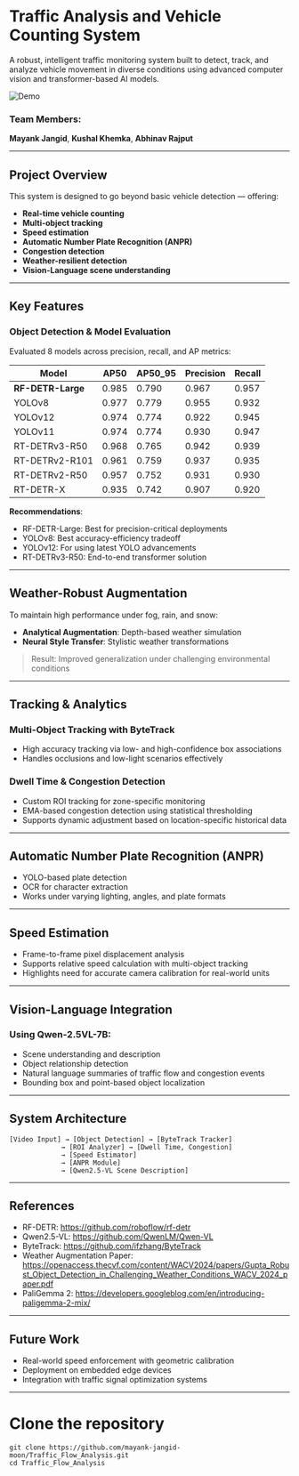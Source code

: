 # Traffic Analysis and Vehicle Counting System

A robust, intelligent traffic monitoring system built to detect, track, and analyze vehicle movement in diverse conditions using advanced computer vision and transformer-based AI models.


![Demo](assets/output_processed-ezgif.com-video-to-gif-converter-6.gif)


### Team Members:
**Mayank Jangid**, **Kushal Khemka**, **Abhinav Rajput**

---
## Project Overview

This system is designed to go beyond basic vehicle detection — offering:

- **Real-time vehicle counting**
- **Multi-object tracking**
- **Speed estimation**
- **Automatic Number Plate Recognition (ANPR)**
- **Congestion detection**
- **Weather-resilient detection**
- **Vision-Language scene understanding**

---

## Key Features

### Object Detection & Model Evaluation
Evaluated 8 models across precision, recall, and AP metrics:

| Model             | AP50  | AP50_95 | Precision | Recall |
|-------------------|-------|---------|-----------|--------|
| **RF-DETR-Large** | 0.985 | 0.790   | 0.967     | 0.957  |
| YOLOv8            | 0.977 | 0.779   | 0.955     | 0.932  |
| YOLOv12           | 0.974 | 0.774   | 0.922     | 0.945  |
| YOLOv11           | 0.974 | 0.774   | 0.930     | 0.947  |
| RT-DETRv3-R50     | 0.968 | 0.765   | 0.942     | 0.939  |
| RT-DETRv2-R101    | 0.961 | 0.759   | 0.937     | 0.935  |
| RT-DETRv2-R50     | 0.957 | 0.752   | 0.931     | 0.930  |
| RT-DETR-X         | 0.935 | 0.742   | 0.907     | 0.920  |

**Recommendations**:
-  RF-DETR-Large: Best for precision-critical deployments  
-  YOLOv8: Best accuracy-efficiency tradeoff  
-  YOLOv12: For using latest YOLO advancements  
-  RT-DETRv3-R50: End-to-end transformer solution

---

## Weather-Robust Augmentation

To maintain high performance under fog, rain, and snow:

- **Analytical Augmentation**: Depth-based weather simulation
- **Neural Style Transfer**: Stylistic weather transformations

> Result: Improved generalization under challenging environmental conditions

---

## Tracking & Analytics

### Multi-Object Tracking with ByteTrack
- High accuracy tracking via low- and high-confidence box associations
- Handles occlusions and low-light scenarios effectively

### Dwell Time & Congestion Detection
- Custom ROI tracking for zone-specific monitoring
- EMA-based congestion detection using statistical thresholding
- Supports dynamic adjustment based on location-specific historical data

---

## Automatic Number Plate Recognition (ANPR)
- YOLO-based plate detection
- OCR for character extraction
- Works under varying lighting, angles, and plate formats

---

## Speed Estimation

- Frame-to-frame pixel displacement analysis
- Supports relative speed calculation with multi-object tracking
- Highlights need for accurate camera calibration for real-world units

---

## Vision-Language Integration

### Using **Qwen-2.5VL-7B**:
- Scene understanding and description
- Object relationship detection
- Natural language summaries of traffic flow and congestion events
- Bounding box and point-based object localization

---

## System Architecture

```
[Video Input] → [Object Detection] → [ByteTrack Tracker]
             → [ROI Analyzer] → [Dwell Time, Congestion]
             → [Speed Estimator] 
             → [ANPR Module]
             → [Qwen2.5-VL Scene Description]
```

---

## References

- RF-DETR: https://github.com/roboflow/rf-detr  
- Qwen2.5-VL: https://github.com/QwenLM/Qwen-VL  
- ByteTrack: https://github.com/ifzhang/ByteTrack  
- Weather Augmentation Paper: https://openaccess.thecvf.com/content/WACV2024/papers/Gupta_Robust_Object_Detection_in_Challenging_Weather_Conditions_WACV_2024_paper.pdf  
- PaliGemma 2: https://developers.googleblog.com/en/introducing-paligemma-2-mix/

---

## Future Work

- Real-world speed enforcement with geometric calibration
- Deployment on embedded edge devices
- Integration with traffic signal optimization systems

---

# Clone the repository

```
git clone https://github.com/mayank-jangid-moon/Traffic_Flow_Analysis.git
cd Traffic_Flow_Analysis
```



